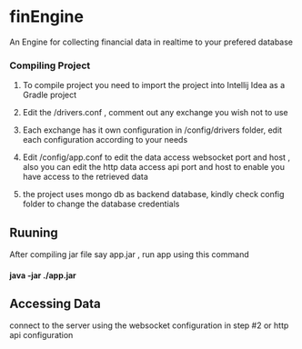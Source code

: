# finEngine
An Engine for collecting financial data in realtime to your prefered database

### Compiling Project
 1. To compile project you need to import the project into Intellij Idea as a Gradle project
 2. Edit the /drivers.conf , comment out any exchange you wish not to use
 3. Each exchange has it own configuration in /config/drivers folder, edit each configuration according to your needs

 4. Edit /config/app.conf to edit the data access websocket port and host , also you can edit the http data access api 
 port and host to enable you have access to the retrieved data 

 5. the project uses mongo db as backend database, kindly check config folder to change the database credentials

## Ruuning 
 After compiling jar file say app.jar , run app using this command 
#### java -jar ./app.jar 

## Accessing Data 
 connect to the server using the websocket configuration in step #2 or http api configuration
 
 
